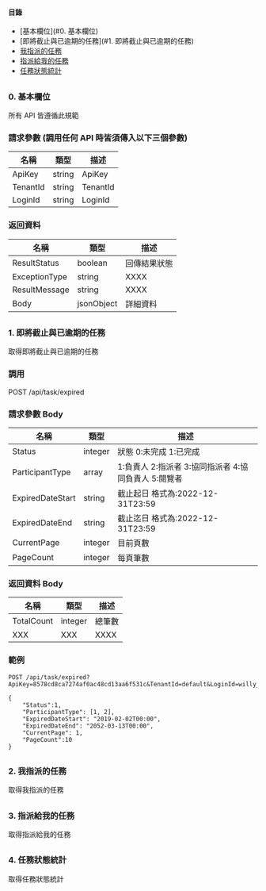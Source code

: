 #### 目錄

- [基本欄位](#0. 基本欄位)
- [即將截止與已逾期的任務](#1. 即將截止與已逾期的任務)
- [我指派的任務](#2-我指派的任務) 
- [指派給我的任務](#3-指派給我的任務) 
- [任務狀態統計](#4-任務狀態統計)

##

### 0. 基本欄位
所有 API 皆遵循此規範

### 請求參數 (調用任何 API 時皆須傳入以下三個參數)
| 名稱        | 類型    | 描述   |
| ------------ | ------- | ----------- |
| ApiKey      | string | ApiKey |
| TenantId    | string  | TenantId |
| LoginId        | string | LoginId |

### 返回資料
| 名稱        | 類型    | 描述   |
| ------------ | ------- | ------ |
| ResultStatus           | boolean | 回傳結果狀態 |
| ExceptionType         | string  | XXXX |
| ResultMessage        | string | XXXX |
| Body  | jsonObject  | 詳細資料 |

##

### 1. 即將截止與已逾期的任務
取得即將截止與已逾期的任務

### 調用
POST /api/task/expired

### 請求參數 Body
| 名稱        | 類型    | 描述   |
| ------------ | ------- | ------------------------------------------------------ |
| Status       | integer | 狀態 0:未完成 1:已完成 |
| ParticipantType| array  | 1:負責人 2:指派者 3:協同指派者 4:協同負責人 5:閱覽者 |
| ExpiredDateStart        | string | 截止起日 格式為:2022-12-31T23:59 |
| ExpiredDateEnd        | string | 截止迄日 格式為:2022-12-31T23:59 |
| CurrentPage        | integer | 目前頁數 |
| PageCount        | integer | 每頁筆數 |

### 返回資料 Body
| 名稱        | 類型    | 描述   |
| ------------ | ------- | ------ |
| TotalCount           | integer | 總筆數 |
| XXX         | XXX  | XXXX |

### 範例
```
POST /api/task/expired?ApiKey=8578cd8ca7274af0ac48cd13aa6f531c&TenantId=default&LoginId=willy_chang
```
```
{
    "Status":1,
    "ParticipantType": [1, 2],
    "ExpiredDateStart": "2019-02-02T00:00",
    "ExpiredDateEnd": "2052-03-13T00:00",
    "CurrentPage": 1,
    "PageCount":10
}
```

##

### 2. 我指派的任務
取得我指派的任務

##

### 3. 指派給我的任務
取得指派給我的任務

##

### 4. 任務狀態統計
取得任務狀態統計
